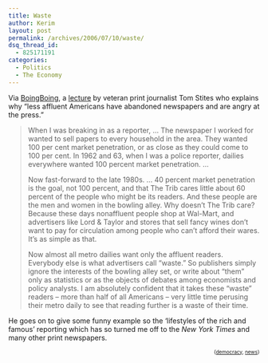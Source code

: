 ```yaml
---
title: Waste
author: Kerim
layout: post
permalink: /archives/2006/07/10/waste/
dsq_thread_id:
  - 825171191
categories:
  - Politics
  - The Economy
---
```

Via <a href="http://www.boingboing.net/2006/07/03/veteran_print_journo.html" onclick="_gaq.push(['_trackEvent', 'outbound-article', 'http://www.boingboing.net/2006/07/03/veteran_print_journo.html', 'BoingBoing']);" >BoingBoing</a>, a <a href="http://citmedia.org/blog/2006/07/03/guest-posting-is-media-performance-democracys-critical-issue/" onclick="_gaq.push(['_trackEvent', 'outbound-article', 'http://citmedia.org/blog/2006/07/03/guest-posting-is-media-performance-democracys-critical-issue/', 'lecture']);" >lecture</a> by veteran print journalist Tom Stites who explains why &#8220;less affluent Americans have abandoned newspapers and are angry at the press.&#8221;

> When I was breaking in as a reporter, &#8230; The newspaper I worked for wanted to sell papers to every household in the area. They wanted 100 per cent market penetration, or as close as they could come to 100 per cent. In 1962 and 63, when I was a police reporter, dailies everywhere wanted 100 percent market penetration. &#8230;
> 
> Now fast-forward to the late 1980s. &#8230; 40 percent market penetration is the goal, not 100 percent, and that The Trib cares little about 60 percent of the people who might be its readers. And these people are the men and women in the bowling alley. Why doesn’t The Trib care? Because these days nonaffluent people shop at Wal-Mart, and advertisers like Lord & Taylor and stores that sell fancy wines don’t want to pay for circulation among people who can’t afford their wares. It’s as simple as that.
> 
> Now almost all metro dailies want only the affluent readers. Everybody else is what advertisers call “waste.” So publishers simply ignore the interests of the bowling alley set, or write about “them” only as statistics or as the objects of debates among economists and policy analysts. I am absolutely confident that it takes these “waste” readers – more than half of all Americans – very little time perusing their metro daily to see that reading further is a waste of their time. 

He goes on to give some funny example so the &#8216;lifestyles of the rich and famous&#8217; reporting which has so turned me off to the *New York Times* and many other print newspapers.  
<!-- technorati tags start -->

<div style="text-align:right;">
  <span style="font-size:x-small;">{<a href="http://www.technorati.com/tag/democracy" onclick="_gaq.push(['_trackEvent', 'outbound-article', 'http://www.technorati.com/tag/democracy', 'democracy']);"  rel="tag">democracy</a>, <a href="http://www.technorati.com/tag/news" onclick="_gaq.push(['_trackEvent', 'outbound-article', 'http://www.technorati.com/tag/news', 'news']);"  rel="tag">news</a>}</span>


<!-- technorati tags end -->

